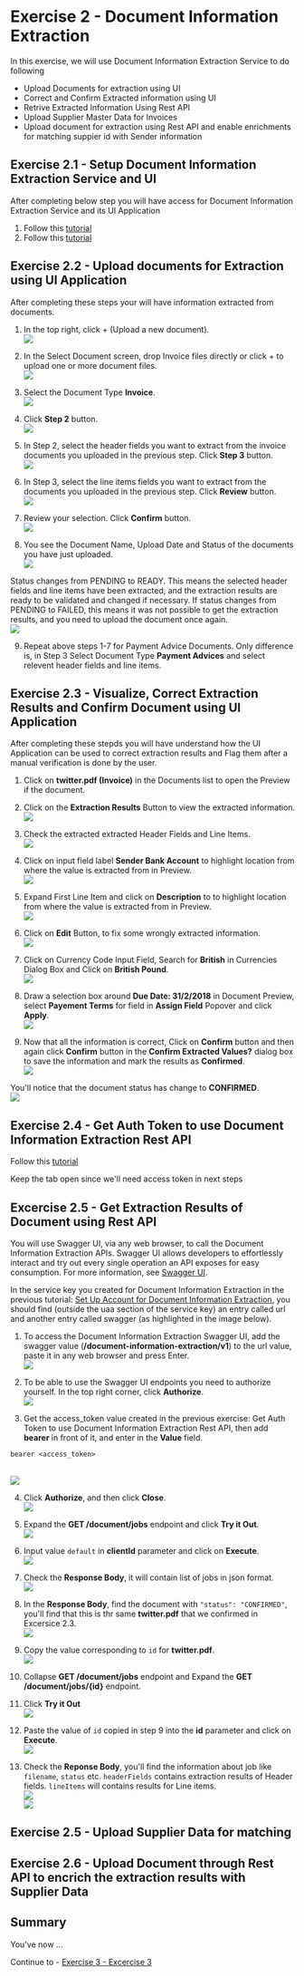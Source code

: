# Exercise 2 - Document Information Extraction

In this exercise, we will use Document Information Extraction Service to do following

- Upload Documents for extraction using UI
- Correct and Confirm Extracted information using UI
- Retrive Extracted Information Using Rest API
- Upload Supplier Master Data for Invoices
- Upload document for extraction using Rest API and enable enrichments for matching suppier id with Sender information

## Exercise 2.1 - Setup Document Information Extraction Service and UI

After completing below step you will have access for Document Information Extraction Service and its UI Application

1. Follow this [tutorial](https://developers-qa.sap.com/tutorials/cp-aibus-dox-service-instance-booster.html)
2. Follow this [tutorial](https://developers-qa.sap.com/tutorials/cp-aibus-dox-ui-sub.html)

## Exercise 2.2 - Upload documents for Extraction using UI Application

After completing these steps your will have information extracted from documents.

1.	In the top right, click + (Upload a new document).
<br>![](/exercises/ex2/images/02_02_1.png)


2.	In the Select Document screen, drop Invoice files directly or click + to upload one or more document files.
<br>![](/exercises/ex2/images/02_02_2.png)

3. Select the Document Type **Invoice**. 
<br>![](/exercises/ex2/images/02_02_3.png)

4. Click **Step 2** button.
<br>![](/exercises/ex2/images/02_02_4.png)

5. In Step 2, select the header fields you want to extract from the invoice documents you uploaded in the previous step. Click **Step 3** button.
<br>![](/exercises/ex2/images/02_02_5.png)

6. In Step 3, select the line items fields you want to extract from the documents you uploaded in the previous step. Click **Review** button.
<br>![](/exercises/ex2/images/02_02_6.png)

7. Review your selection. Click **Confirm** button.
<br>![](/exercises/ex2/images/02_02_7.png)

8. You see the Document Name, Upload Date and Status of the documents you have just uploaded.
<br>![](/exercises/ex2/images/02_02_8.png)

Status changes from PENDING to READY. This means the selected header fields and line items have been extracted, and the extraction results are ready to be validated and changed if necessary. If status changes from PENDING to FAILED, this means it was not possible to get the extraction results, and you need to upload the document once again.
<br>![](/exercises/ex2/images/02_02_9.png)

9. Repeat above steps 1-7 for Payment Advice Documents. Only difference is, in Step 3 Select Document Type **Payment Advices** and select relevent header fields and line items.


## Exercise 2.3 - Visualize, Correct Extraction Results and Confirm Document using UI Application

After completing these stepds you will have understand how the UI Application can be used to correct extraction results and Flag them after a manual verification is done by the user.

1. Click on **twitter.pdf (Invoice)** in the Documents list to open the Preview if the document.


2. Click on the **Extraction Results** Button to view the extracted information.
<br>![](/exercises/ex2/images/02_03_2.png)

3. Check the extracted extracted Header Fields and Line Items.
<br>![](/exercises/ex2/images/02_03_3.png)

4. Click on input field label **Sender Bank Account** to highlight location from where the value is extracted from in Preview.
<br>![](/exercises/ex2/images/02_03_4.png)

5. Expand First Line Item and click on **Description** to to highlight location from where the value is extracted from in Preview.
<br>![](/exercises/ex2/images/02_03_5.png)

6. Click on **Edit** Button, to fix some wrongly extracted information.
<br>![](/exercises/ex2/images/02_03_6.png)

7. Click on Currency Code Input Field, Search for **British** in Currencies Dialog Box and Click on **British Pound**.
<br>![](/exercises/ex2/images/02_03_7.png)

8. Draw a selection box around **Due Date: 31/2/2018** in Document Preview, select **Payement Terms** for field in **Assign Field** Popover and click **Apply**.
<br>![](/exercises/ex2/images/02_03_8.gif)

9. Now that all the information is correct, Click on **Confirm** button and then again click **Confirm** button in the **Confirm Extracted Values?** dialog box to save the information and mark the results as **Confirmed**.
<br>![](/exercises/ex2/images/02_03_9.png)

You'll notice that the document status has change to **CONFIRMED**.
<br>![](/exercises/ex2/images/02_03_10.png)


## Exercise 2.4 - Get Auth Token to use Document Information Extraction Rest API

Follow this [tutorial](https://developers-qa.sap.com/tutorials/cp-aibus-dox-web-oauth-token.html)

Keep the tab open since we'll need access token in next steps

## Excercise 2.5 - Get Extraction Results of Document using Rest API

You will use Swagger UI, via any web browser, to call the Document Information Extraction APIs. Swagger UI allows developers to effortlessly interact and try out every single operation an API exposes for easy consumption. For more information, see [Swagger UI](https://swagger.io/tools/swagger-ui/).

In the service key you created for Document Information Extraction in the previous tutorial: [Set Up Account for Document Information Extraction](https://developers-qa.sap.com/tutorials/cp-aibus-dox-service-instance-booster.html), you should find (outside the uaa section of the service key) an entry called url and another entry called swagger (as highlighted in the image below).

1. To access the Document Information Extraction Swagger UI, add the swagger value (**/document-information-extraction/v1**) to the url value, paste it in any web browser and press Enter.
<br>![](/exercises/ex2/images/02_05_1.png)

2. To be able to use the Swagger UI endpoints you need to authorize yourself. In the top right corner, click **Authorize**.
<br>![](/exercises/ex2/images/02_05_2.png)

3. Get the access_token value created in the previous exercise: Get Auth Token to use Document Information Extraction Rest API, then add **bearer** in front of it, and enter in the **Value** field.
```
bearer <access_token>
```
<br>![](/exercises/ex2/images/02_05_3.png)

4. Click **Authorize**, and then click **Close**.
<br>![](/exercises/ex2/images/02_05_4.png)

5. Expand the **GET /document/jobs** endpoint and click **Try it Out**.
<br>![](/exercises/ex2/images/02_05_5.png)

6. Input value `default` in **clientId** parameter and click on **Execute**.
<br>![](/exercises/ex2/images/02_05_6.png)

7. Check the **Response Body**, it will contain list of jobs in json format.
<br>![](/exercises/ex2/images/02_05_7.png)

8. In the **Response Body**, find the document with `"status": "CONFIRMED"`, you'll find that this is thr same **twitter.pdf** that we confirmed in Excersice 2.3.
<br>![](/exercises/ex2/images/02_05_8.png)

9. Copy the value corresponding to `id` for **twitter.pdf**.
<br>![](/exercises/ex2/images/02_05_9.png)

10. Collapse **GET /document/jobs** endpoint and Expand the **GET /document/jobs/{id}** endpoint.

11. Click **Try it Out**
<br>![](/exercises/ex2/images/02_05_11.png)

12. Paste the value of `id` copied in step 9 into the **id** parameter and click on **Execute**.
<br>![](/exercises/ex2/images/02_05_12.png)

13. Check the **Reponse Body**, you'll find the information about job like `filename`, `status` etc. `headerFields` contains extraction results of Header fields. `lineItems` will contains results for Line items.
<br>![](/exercises/ex2/images/02_05_13a.png)
<br>![](/exercises/ex2/images/02_05_13b.png)


## Exercise 2.5 - Upload Supplier Data for matching

## Exercise 2.6 - Upload Document through Rest API to encrich the extraction results with Supplier Data


## Summary

You've now ...

Continue to - [Exercise 3 - Excercise 3 ](../ex3/README.md)
